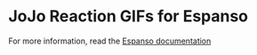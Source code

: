 # JoJo Reaction GIFs for Espanso

For more information, read the [Espanso documentation](https://espanso.org/docs/)
